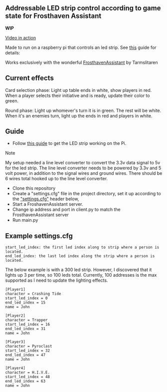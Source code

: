 ## Addressable LED strip control according to game state for Frosthaven Assistant

**WIP**

[Video in action](https://streamable.com/2la4t8)

Made to run on a raspberry pi that controls an led strip. See [this](https://learn.adafruit.com/neopixels-on-raspberry-pi/overview) guide for details: 

Works exclusively with the wonderful [FrosthavenAssistant](https://github.com/Tarmslitaren/FrosthavenAssistant) by Tarmslitaren 

## Current effects
Card selection phase: Light up table ends in white, show players in red. When a player selects their initiative and is ready, update their color to green.

Round phase: Light up whomever's turn it is in green. The rest will be white. When it's an enemies turn, light up the ends in red and players in white.

## Guide
- Follow [this guide](https://learn.adafruit.com/neopixels-on-raspberry-pi/overview) to get the LED strip working on the Pi.
> [!NOTE]
> My setup needed a line level converter to convert the 3.3v data signal to 5v for the led strip. The line level converter needs to be powered by 3.3v and 5 volt power, in addition to the signal wires and ground wires. There should be 6 wires total hooked up to the line level converter.
- Clone this repository
- Create a "settings.cfg" file in the project directory, set it up according to the ["settings.cfg"](https://github.com/nicholas-st-parker/x_haven_led_updater/new/master?filename=README.md#settingscfg) header below, 
- Start a FroshavenAssistant server.
- Change ip address and port in client.py to match the FrosthavenAssistant server
- Run main.py

## Example settings.cfg
```
start_led_index: the first led index along to strip where a person is located.
end_led_index: the last led index along the strip where a person is located.
```

The below example is with a 300 led strip. However, I discovered that it lights up 3 per time, so 100 leds total. Currently, 100 addresses is the max supported as I need to update the lighting effects.

```
[Player1]
character = Crashing Tide
start_led_index = 0
end_led_index = 15
name = John

[Player2]
character = Trapper
start_led_index = 16
end_led_index = 31
name = John

[Player3]
character = Pyroclast
start_led_index = 32
end_led_index = 47
name = John

[Player4]
character = H.I.V.E.
start_led_index = 48
end_led_index = 63
name = John
```
